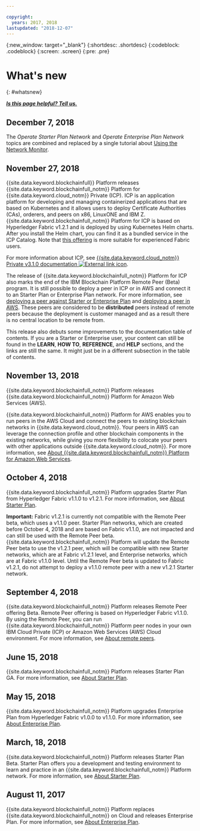 ```yaml
---

copyright:
  years: 2017, 2018
lastupdated: "2018-12-07"
---
```


{:new_window: target="_blank"}
{:shortdesc: .shortdesc}
{:codeblock: .codeblock}
{:screen: .screen}
{:pre: .pre}

# What's new
{: #whatsnew}

***[Is this page helpful? Tell us.](https://www.surveygizmo.com/s3/4501493/IBM-Blockchain-Documentation)***

## December 7, 2018

The *Operate Starter Plan Network* and *Operate Enterprise Plan Network* topics are combined and replaced by a single tutorial about [Using the Network Monitor](v10_dashboard.html).

## November 27, 2018

{{site.data.keyword.blockchainfull}} Platform releases {{site.data.keyword.blockchainfull_notm}} Platform for {{site.data.keyword.cloud_notm}} Private (ICP). ICP is an application platform for developing and managing containerized applications that are based on Kubernetes and it allows users to deploy Certificate Authorities (CAs), orderers, and peers on x86, LinuxONE and IBM Z. {{site.data.keyword.blockchainfull_notm}} Platform for ICP is based on Hyperledger Fabric v1.2.1 and is deployed by using Kubernetes Helm charts. After you install the Helm chart, you can find it as a bundled service in the ICP Catalog. Note that [this offering](ibp-for-icp-about.html) is more suitable for experienced Fabric users.

For more information about ICP, see [{{site.data.keyword.cloud_notm}} Private v3.1.0 documentation ![External link icon](images/external_link.svg "External link icon")](https://www.ibm.com/support/knowledgecenter/SSBS6K_3.1.0/kc_welcome_containers.html "{{site.data.keyword.cloud_notm}} Private v3.1.0 documentation").

The release of {{site.data.keyword.blockchainfull_notm}} Platform for ICP also marks the end of the IBM Blockchain Platform Remote Peer (Beta) program. It is still possible to deploy a peer in ICP or in AWS and connect it to an Starter Plan or Enterprise Plan network. For more information, see [deploying a peer against Starter or Enterprise Plan](howto/peer_deploy_ibp.html) and [deploying a peer in AWS](howto/remote_peer_aws.html). These peers are considered to be **distributed** peers instead of remote peers because the deployment is customer managed and as a result there is no central location to be remote from.

This release also debuts some improvements to the documentation table of contents. If you are a Starter or Enterprise user, your content can still be found in the **LEARN**, **HOW TO**, **REFERENCE**, and **HELP** sections, and the links are still the same. It might just be in a different subsection in the table of contents.

## November 13, 2018

{{site.data.keyword.blockchainfull_notm}} Platform releases {{site.data.keyword.blockchainfull_notm}} Platform for Amazon Web Services (AWS).

{{site.data.keyword.blockchainfull_notm}} Platform for AWS enables you to run peers in the AWS Cloud and connect the peers to existing blockchain networks in {{site.data.keyword.cloud_notm}}. Your peers in AWS can leverage the connection profile and other blockchain components in the existing networks, while giving you more flexibility to colocate your peers with other applications outside {{site.data.keyword.cloud_notm}}. For more information, see [About {{site.data.keyword.blockchainfull_notm}} Platform for Amazon Web Services](howto/remote_peer.html).

## October 4, 2018

{{site.data.keyword.blockchainfull_notm}} Platform upgrades Starter Plan from Hyperledger Fabric v1.1.0 to v1.2.1. For more information, see [About Starter Plan](starter_plan.html).

**Important:** Fabric v1.2.1 is currently not compatible with the Remote Peer beta, which uses a v1.1.0 peer. Starter Plan networks, which are created before October 4, 2018 and are based on Fabric v1.1.0, are not impacted and can still be used with the Remote Peer beta. {{site.data.keyword.blockchainfull_notm}} Platform will update the Remote Peer beta to use the v1.2.1 peer, which will be compatible with new Starter networks, which are at Fabric v1.2.1 level, and Enterprise networks, which are at Fabric v1.1.0 level. Until the Remote Peer beta is updated to Fabric v1.2.1, do not attempt to deploy a v1.1.0 remote peer with a new v1.2.1 Starter network.

## September 4, 2018

{{site.data.keyword.blockchainfull_notm}} Platform releases Remote Peer offering Beta. Remote Peer offering is based on Hyperledger Fabric v1.1.0. By using the Remote Peer, you can run {{site.data.keyword.blockchainfull_notm}} Platform peer nodes in your own IBM Cloud Private (ICP) or Amazon Web Services (AWS) Cloud environment. For more information, see [About remote peers](howto/remote_peer.html).

## June 15, 2018

{{site.data.keyword.blockchainfull_notm}} Platform releases Starter Plan GA. For more information, see [About Starter Plan](starter_plan.html).

## May 15, 2018

{{site.data.keyword.blockchainfull_notm}} Platform upgrades Enterprise Plan from Hyperledger Fabric v1.0.0 to v1.1.0. For more information, see [About Enterprise Plan](enterprise_plan.html).

## March, 18, 2018

{{site.data.keyword.blockchainfull_notm}} Platform releases Starter Plan Beta. Starter Plan offers you a development and testing environment to learn and practice in an {{site.data.keyword.blockchainfull_notm}} Platform network. For more information, see [About Starter Plan](starter_plan.html).

## August 11, 2017

{{site.data.keyword.blockchainfull_notm}} Platform replaces
{{site.data.keyword.blockchainfull_notm}} on Cloud and releases Enterprise Plan. For more information, see [About Enterprise Plan](enterprise_plan.html).
